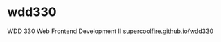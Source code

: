 # wdd330
WDD 330 Web Frontend Development II
[supercoolfire.github.io/wdd330](supercoolfire.github.io/wdd330)
